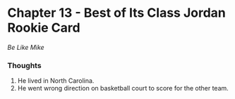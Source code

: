 # Chapter 13 - Best of Its Class Jordan Rookie Card
_Be Like Mike_

### Thoughts
1. He lived in North Carolina.
2. He went wrong direction on basketball court to score for the other team.

